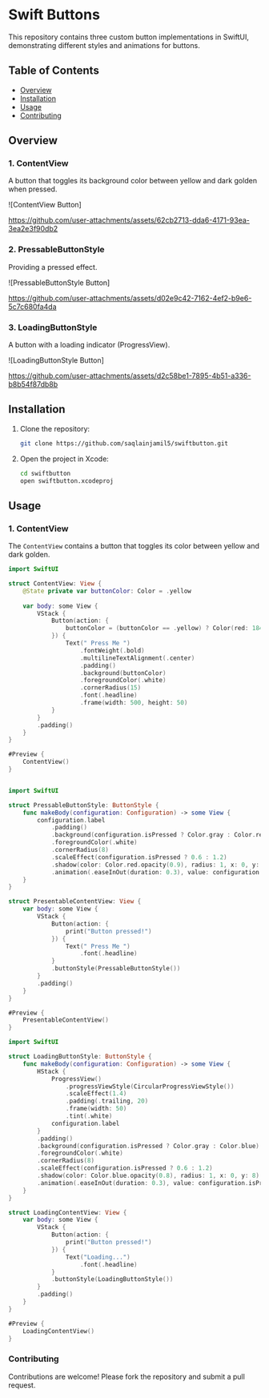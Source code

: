 # Swift Buttons

This repository contains three custom button implementations in SwiftUI, demonstrating different styles and animations for buttons.

## Table of Contents
- [Overview](#overview)
- [Installation](#installation)
- [Usage](#usage)
- [Contributing](#contributing)

## Overview

### 1. **ContentView**
A button that toggles its background color between yellow and dark golden when pressed.

![ContentView Button]

https://github.com/user-attachments/assets/62cb2713-dda6-4171-93ea-3ea2e3f90db2


### 2. **PressableButtonStyle**
Providing a pressed effect.

![PressableButtonStyle Button]

https://github.com/user-attachments/assets/d02e9c42-7162-4ef2-b9e6-5c7c680fa4da

### 3. **LoadingButtonStyle**
A button with a loading indicator (ProgressView).

![LoadingButtonStyle Button]

https://github.com/user-attachments/assets/d2c58be1-7895-4b51-a336-b8b54f87db8b

## Installation

1. Clone the repository:
    ```sh
    git clone https://github.com/saqlainjamil5/swiftbutton.git
    ```
2. Open the project in Xcode:
    ```sh
    cd swiftbutton
    open swiftbutton.xcodeproj
    ```

## Usage

### 1. **ContentView**
The `ContentView` contains a button that toggles its color between yellow and dark golden.

```swift
import SwiftUI

struct ContentView: View {
    @State private var buttonColor: Color = .yellow
    
    var body: some View {
        VStack {
            Button(action: {
                buttonColor = (buttonColor == .yellow) ? Color(red: 184/255, green: 134/255, blue: 11/255) : .yellow
            }) {
                Text(" Press Me ")
                    .fontWeight(.bold)
                    .multilineTextAlignment(.center)
                    .padding()
                    .background(buttonColor)
                    .foregroundColor(.white)
                    .cornerRadius(15)
                    .font(.headline)
                    .frame(width: 500, height: 50)
            }
        }
        .padding()
    }
}

#Preview {
    ContentView()
}
```
```swift

import SwiftUI

struct PressableButtonStyle: ButtonStyle {
    func makeBody(configuration: Configuration) -> some View {
        configuration.label
            .padding()
            .background(configuration.isPressed ? Color.gray : Color.red)
            .foregroundColor(.white)
            .cornerRadius(8)
            .scaleEffect(configuration.isPressed ? 0.6 : 1.2)
            .shadow(color: Color.red.opacity(0.9), radius: 1, x: 0, y: 8)
            .animation(.easeInOut(duration: 0.3), value: configuration.isPressed)
    }
}

struct PresentableContentView: View {
    var body: some View {
        VStack {
            Button(action: {
                print("Button pressed!")
            }) {
                Text(" Press Me ")
                    .font(.headline)
            }
            .buttonStyle(PressableButtonStyle())
        }
        .padding()
    }
}

#Preview {
    PresentableContentView()
}
```
```swift
import SwiftUI

struct LoadingButtonStyle: ButtonStyle {
    func makeBody(configuration: Configuration) -> some View {
        HStack {
            ProgressView()
                .progressViewStyle(CircularProgressViewStyle())
                .scaleEffect(1.4)
                .padding(.trailing, 20)
                .frame(width: 50)
                .tint(.white) 
            configuration.label
        }
        .padding()
        .background(configuration.isPressed ? Color.gray : Color.blue)
        .foregroundColor(.white)
        .cornerRadius(8)
        .scaleEffect(configuration.isPressed ? 0.6 : 1.2)
        .shadow(color: Color.blue.opacity(0.8), radius: 1, x: 0, y: 8) 
        .animation(.easeInOut(duration: 0.3), value: configuration.isPressed)
    }
}

struct LoadingContentView: View {
    var body: some View {
        VStack {
            Button(action: {
                print("Button pressed!")
            }) {
                Text("Loading...")
                    .font(.headline)
            }
            .buttonStyle(LoadingButtonStyle())
        }
        .padding()
    }
}

#Preview {
    LoadingContentView()
}
```
### Contributing
Contributions are welcome! Please fork the repository and submit a pull request.


